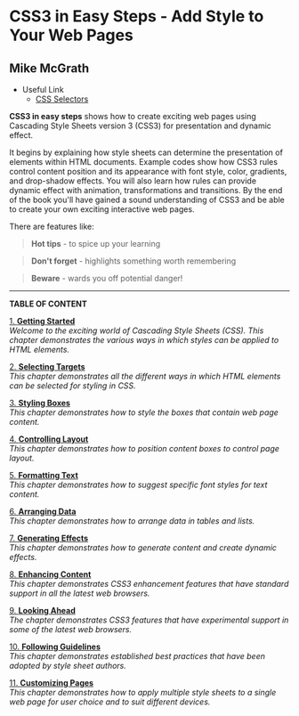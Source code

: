 # **CSS3 in Easy Steps - Add Style to Your Web Pages**
## Mike McGrath

* Useful Link
  * [CSS Selectors](https://www.w3schools.com/cssref/css_selectors.asp)

**CSS3 in easy steps** shows how to create exciting web pages using Cascading Style Sheets version 3
(CSS3) for presentation and dynamic effect.

It begins by explaining how style sheets can determine the presentation of elements within HTML documents.
Example codes show how CSS3 rules control content position and its appearance with font style, color, 
gradients, and drop-shadow effects. You will also learn how rules can provide dynamic effect with animation,
transformations and transitions. By the end of the book you'll have gained a sound understanding of CSS3
and be able to create your own exciting interactive web pages.

There are features like:
  > **Hot tips** - to spice up your learning

  > **Don't forget** - highlights something worth remembering

  > **Beware** - wards you off potential danger!

___

**TABLE OF CONTENT**

[1. **Getting Started**](Chapter%201.md)<br>
_Welcome to the exciting world of Cascading Style Sheets (CSS). This chapter demonstrates the various
ways in which styles can be applied to HTML elements._

[2. **Selecting Targets**](Chapter%202.md)<br>
_This chapter demonstrates all the different ways in which HTML elements can be selected for styling in CSS._

[3. **Styling Boxes**](Chapter%203.md)<br>
_This chapter demonstrates how to style the boxes that contain web page content._

[4. **Controlling Layout**](Chapter%204.md)<br>
_This chapter demonstrates how to position content boxes to control page layout._

[5. **Formatting Text**](Chapter%205.md)<br>
_This chapter demonstrates how to suggest specific font styles for text content._

[6. **Arranging Data**](Chapter%206.md)<br>
_This chapter demonstrates how to arrange data in tables and lists._

[7. **Generating Effects**](Chapter%207.md)<br>
_This chapter demonstrates how to generate content and create dynamic effects._

[8. **Enhancing Content**](Chapter%208.md)<br>
_This chapter demonstrates CSS3 enhancement features that have standard support in all the latest
web browsers._

[9. **Looking Ahead**](Chapter%209.md)<br>
_The chapter demonstrates CSS3 features that have experimental support in some of the latest web browsers._

[10. **Following Guidelines**](Chapter%2010.md)<br>
_This chapter demonstrates established best practices that have been adopted by style sheet authors._

[11. **Customizing Pages**](Chapter%2011.md)<br>
_This chapter demonstrates how to apply multiple style sheets to a single web page for user choice
and to suit different devices._

